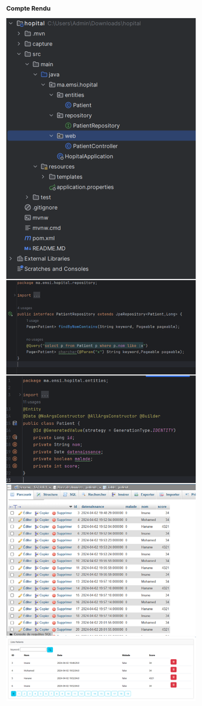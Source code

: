 <h3>Compte Rendu</h3>
<img src="capture/Capture1.png">
<img src="capture/Capture2.png">
<img src="capture/Capture3.png">
<img src="capture/Capture4.png">
<img src="capture/Capture5.png">